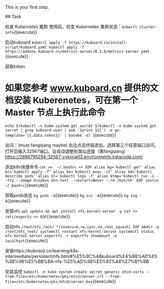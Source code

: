 This is your first step.

## Task

检查 Kubernetes 集群
使用前，检查 Kubernetes 集群状态：`kubectl cluster-info`{{execute}}

启动kuboard
`kubectl apply -f https://kuboard.cn/install-script/kuboard.yaml
kubectl apply -f https://addons.kuboard.cn/metrics-server/0.3.6/metrics-server.yaml
`{{execute}}

获取token
# 如果您参考 www.kuboard.cn 提供的文档安装 Kuberenetes，可在第一个 Master 节点上执行此命令
`echo $(kubectl -n kube-system get secret $(kubectl -n kube-system get secret | grep kuboard-user | awk '{print $1}') -o go-template='{{.data.token}}' | base64 -d)
`{{execute}}

访问：(must fangqiang maybe)
右边点击终端添加，选择第三个任意端口访问，打开后输入32567端口，会自动调整到类似连接（需fangqiang）
https://2886795294-32567-cykoria03.environments.katacoda.com/

添加k8s快捷命令
`cat >>  ~/.bashrc << EOF
alias kg='kubectl get'
alias kc='kubectl apply -f'
alias ke='kubectl exec -it'
alias kd='kubectl describe pods'
alias kl='kubectl logs -f'
alias ktmp='kubectl run -i --tty --image busybox dns-test --restart=Never --rm /bin/sh'
EOF
source ~/.bashrc`{{execute}}

获取pods状态
`kg pods -A`{{execute}}
`kg svc -A`{{execute}}
`kg ing -A`{{execute}}

安装nfs
`apt update && apt install nfs-kernel-server -y
cat >> /etc/exports << EOF`{{execute}}

启动nfs
`/root/nfs_root/ *(insecure,rw,sync,no_root_squash)
EOF
mkdir -p /root/nfs_root/
systemctl restart nfs-kernel-server
systemctl status nfs-kernel-server
exportfs -r
exportfs
showmount -e localhost`{{execute}}

安装https://kuboard.cn/learning/k8s-intermediate/persistent/nfs.html#%E5%9C%A8kuboard%E4%B8%AD%E5%88%9B%E5%BB%BA-nfs-%E5%AD%98%E5%82%A8%E7%B1%BB

安装监控
`kubectl -n kube-system create secret generic etcd-certs --from-file=/etc/kubernetes/pki/etcd/server.crt --from-file=/etc/kubernetes/pki/etcd/server.key`{{execute}}



